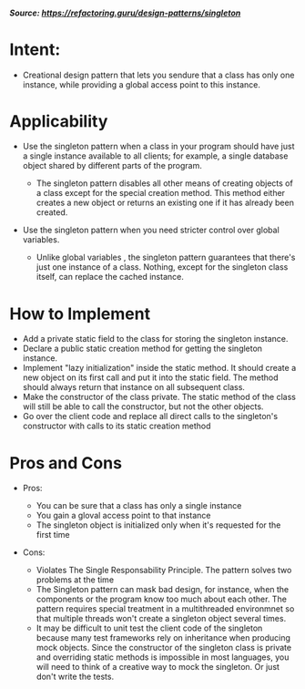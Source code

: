##### Source: https://refactoring.guru/design-patterns/singleton

# Intent:
- Creational design pattern that lets you sendure that a class has only one instance, while providing a global 
access point to this instance.


# Applicability
- Use the singleton pattern when a class in your program should have just a single instance available to all clients;
 for example, a single database object shared by different parts of the program.
    * The singleton pattern disables all other means of creating objects of a class except for the special creation
    method. This method either creates a new object or returns an existing one if it has already been created.

- Use the singleton pattern when you need stricter control over global variables.
    * Unlike global variables , the singleton pattern guarantees that there's just one instance of a class. Nothing,
    except for the singleton class itself, can replace the cached instance.

# How to Implement
- Add a private static field to the class for storing the singleton instance.
- Declare a public static creation method for getting the singleton instance.
- Implement "lazy initialization" inside the static method. It should create a new object on its first call and 
put it into the static field. The method should always return that instance on all subsequent class.
- Make the constructor of the class private. The static method of the class will still be able to call the constructor,
but not the other objects.
- Go over the client code and replace all direct calls to the singleton's constructor with calls to its static creation
method

# Pros and Cons
- Pros:
    * You can be sure that a class has only a single instance
    * You gain a gloval access point to that instance
    * The singleton object is initialized only when it's requested for the first time

- Cons:
    * Violates The Single Responsability Principle. The pattern solves two problems at the time
    * The Singleton pattern can mask bad design, for instance, when the components or the program know too much about 
    each other.
    The pattern requires special treatment in a multithreaded environmnet so that multiple threads won't create a singleton
    object several times.
    * It may be difficult to unit test the client code of the singleton because many test frameworks rely on inheritance
    when producing mock objects. Since the constructor of the singleton class is private and overriding static methods is
    impossible in most languages, you will need to think of a creative way to mock the singleton. Or just don't write the
    tests.